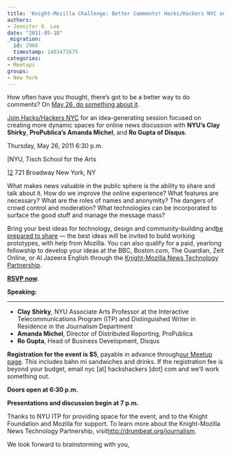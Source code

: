 ```yaml
---
title: 'Knight-Mozilla Challenge: Better Comments! Hacks/Hackers NYC on May 26'
authors:
- Jennifer 8. Lee
date: "2011-05-18"
_migration:
  id: 2966
  timestamp: 1483471675
categories:
- Meetups
groups:
- New York
---
```


How often have you thought, there&#8217;s got to be a better way to do comments? On [May 26, do something about it][1].

[Join Hacks/Hackers NYC][1] for an idea-generating session focused on creating more dynamic spaces for online news discussion with **NYU&#8217;s Clay Shirky**, **ProPublica&#8217;s Amanda Michel**, and **Ro Gupta of Disqus**.

Thursday, May 26, 2011 6:30 p.m.

[NYU, Tisch School for the Arts

][2] 721 Broadway New York, NY

What makes news valuable in the public sphere is the ability to share and talk about it. How do we improve the online experience? What features are necessary? What are the roles of names and anonymity? The dangers of crowd control and moderation? What technologies can be incorporated to surface the good stuff and manage the message mass?

Bring your best ideas for technology, design and community-building and[be prepared to share][3] — the best ideas will be invited to build working prototypes, with help from Mozilla. You can also qualify for a paid, yearlong fellowship to develop your ideas at the BBC, Boston.com, The Guardian, Zeit Online, or Al Jazeera English through the [Knight-Mozilla News Technology Partnership][4].

**[RSVP now][1].**

**Speaking:**

 ****

  * **Clay Shirky**, NYU Associate Arts Professor at the Interactive Telecommunications Program (ITP) and Distinguished Writer in Residence in the Journalism Department
  * **Amanda Michel**, Director of Distributed Reporting, ProPublica
  * **Ro Gupta**, Head of Business Development, Disqus

**Registration for the event is $5**, payable in advance through[our Meetup page][1]. This includes bahn mi sandwiches and drinks. If the registration fee is beyond your budget, email nyc [at] hackshackers [dot] com and we&#8217;ll work something out.

**Doors open at 6:30 p.m.**

**Presentations and discussion begin at 7 p.m.**

Thanks to NYU ITP for providing space for the event, and to the Knight Foundation and Mozilla for support. To learn more about the Knight-Mozilla News Technology Partnership, visit<http://drumbeat.org/journalism>.

We look forward to brainstorming with you,

 [1]: http://meetupnyc.hackshackers.com/events/18715981/
 [2]: http://www.meetup.com/hackshackersny/venue/884542/?eventId=18715981&popup=true
 [3]: https://drumbeat.org/en-US/challenges/beyond-comment-threads/
 [4]: https://drumbeat.org/en-US/journalism/
